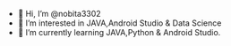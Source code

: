 - 👋 Hi, I’m @nobita3302
- 👀 I’m interested in JAVA,Android Studio & Data Science
- 🌱 I’m currently learning JAVA,Python & Android Studio.

<!---
nobita3302/nobita3302 is a ✨ special ✨ repository because its `README.md` (this file) appears on your GitHub profile.
You can click the Preview link to take a look at your changes.
--->
